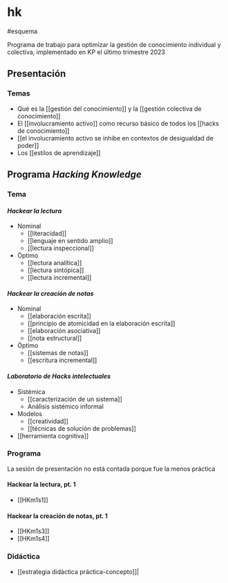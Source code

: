 # hk
#esquema 

Programa de trabajo para optimizar la gestión de conocimiento individual y colectiva, implementado en KP el último trimestre 2023

## Presentación

### Temas

- Qué es la [[gestión del conocimiento]] y la [[gestión colectiva de conocimiento]]
- El [[involucramiento activo]] como recurso básico de todos los [[hacks de conocimiento]]
- [[el involucramiento activo se inhibe en contextos de desigualdad de poder]] 
- Los [[estilos de aprendizaje]]

## Programa *Hacking Knowledge*

### Tema

#### *Hackear la lectura*

- Nominal
    - [[literacidad]]
    - [[lenguaje en sentido amplio]] 
    - [[lectura inspeccional]]
- Óptimo
    - [[lectura analítica]] 
    - [[lectura sintópica]]
    - [[lectura incremental]]

#### *Hackear la creación de notas*

- Nominal
    - [[elaboración escrita]] 
    - [[principio de atomicidad en la elaboración escrita]]
    - [[elaboración asociativa]]
    - [[nota estructural]]
- Óptimo
    - [[sistemas de notas]]
    - [[escritura incremental]]

#### *Laboratorio de Hacks intelectuales*

- Sistémica
    - [[caracterización de un sistema]]
    - Análisis sistémico informal
- Modelos
    - [[creatividad]]
    - [[técnicas de solución de problemas]]
- [[herramienta cognitiva]]

### Programa

La sesión de presentación no está contada porque fue la menos práctica

#### Hackear la lectura, pt. 1

- [[HKm1s1]]

#### Hackear la creación de notas, pt. 1

- [[HKm1s3]]
- [[HKm1s4]]


### Didáctica

- [[estrategia didáctica práctica-concepto]]|
